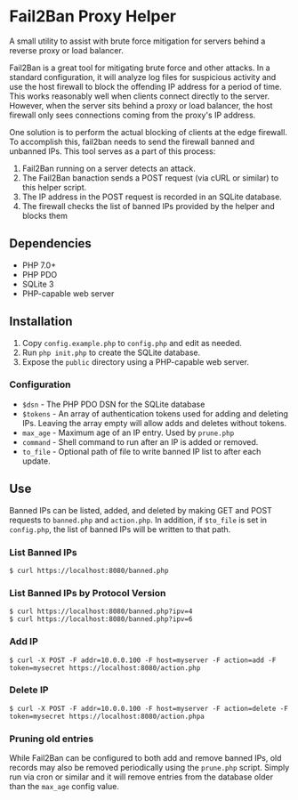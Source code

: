 Fail2Ban Proxy Helper
=====================
A small utility to assist with brute force mitigation for servers behind a
reverse proxy or load balancer.

Fail2Ban is a great tool for mitigating brute force and other attacks. In a
standard configuration, it will analyze log files for suspicious activity and
use the host firewall to block the offending IP address for a period of time.
This works reasonably well when clients connect directly to the server.
However, when the server sits behind a proxy or load balancer, the host
firewall only sees connections coming from the proxy's IP address.

One solution is to perform the actual blocking of clients at the edge firewall.
To accomplish this, fail2ban needs to send the firewall banned and unbanned IPs.
This tool serves as a part of this process:

  1. Fail2Ban running on a server detects an attack.
  2. The Fail2Ban banaction sends a POST request (via cURL or similar) to this
     helper script.
  3. The IP address in the POST request is recorded in an SQLite database.
  4. The firewall checks the list of banned IPs provided by the helper and
     blocks them

Dependencies
------------
  * PHP 7.0+
  * PHP PDO
  * SQLite 3
  * PHP-capable web server

Installation
------------
  1. Copy `config.example.php` to `config.php` and edit as needed.
  2. Run `php init.php` to create the SQLite database.
  3. Expose the `public` directory using a PHP-capable web server.

### Configuration
  * `$dsn` - The PHP PDO DSN for the SQLite database
  * `$tokens` - An array of authentication tokens used for adding and deleting
    IPs. Leaving the array empty will allow adds and deletes without tokens.
  * `max_age` - Maximum age of an IP entry. Used by `prune.php`
  * `command` - Shell command to run after an IP is added or removed.
  * `to_file` - Optional path of file to write banned IP list to after each
    update.

Use
---
Banned IPs can be listed, added, and deleted by making GET and POST requests
to `banned.php` and `action.php`. In addition, if `$to_file` is set in
`config.php`, the list of banned IPs will be written to that path.

### List Banned IPs

    $ curl https://localhost:8080/banned.php

### List Banned IPs by Protocol Version

    $ curl https://localhost:8080/banned.php?ipv=4
    $ curl https://localhost:8080/banned.php?ipv=6

### Add IP

    $ curl -X POST -F addr=10.0.0.100 -F host=myserver -F action=add -F token=mysecret https://localhost:8080/action.php

### Delete IP

    $ curl -X POST -F addr=10.0.0.100 -F host=myserver -F action=delete -F token=mysecret https://localhost:8080/action.phpa

### Pruning old entries
While Fail2Ban can be configured to both add and remove banned IPs, old
records may also be removed periodically using the `prune.php` script. Simply
run via cron or similar and it will remove entries from the database older
than the `max_age` config value.
